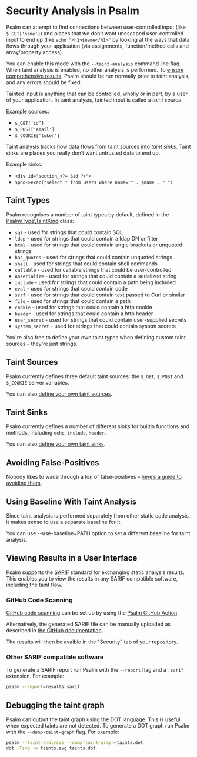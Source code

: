 # Security Analysis in Psalm

Psalm can attempt to find connections between user-controlled input (like `$_GET['name']`) and places that we don’t want unescaped user-controlled input to end up (like `echo "<h1>$name</h1>"` by looking at the ways that data flows through your application (via assignments, function/method calls and array/property access).

You can enable this mode with the `--taint-analysis` command line flag. When taint analysis is enabled, no other analysis is performed.  To [ensure comprehensive results](https://github.com/vimeo/psalm/issues/6156), Psalm should be run normally prior to taint analysis, and any errors should be fixed.

Tainted input is anything that can be controlled, wholly or in part, by a user of your application. In taint analysis, tainted input is called a _taint source_.

Example sources:

 - `$_GET[‘id’]`
 - `$_POST['email']`
 - `$_COOKIE['token']`

 Taint analysis tracks how data flows from taint sources into _taint sinks_. Taint sinks are places you really don’t want untrusted data to end up.

Example sinks:

 - `<div id="section_<?= $id ?>">`
 - `$pdo->exec("select * from users where name='" . $name . "'")`

## Taint Types

Psalm recognises a number of taint types by default, defined in the [Psalm\Type\TaintKind](https://github.com/vimeo/psalm/blob/master/src/Psalm/Type/TaintKind.php) class:

- `sql` - used for strings that could contain SQL
- `ldap` - used for strings that could contain a ldap DN or filter
- `html` - used for strings that could contain angle brackets or unquoted strings
- `has_quotes` - used for strings that could contain unquoted strings
- `shell` - used for strings that could contain shell commands
- `callable` - used for callable strings that could be user-controlled
- `unserialize` - used for strings that could contain a serialized string
- `include` - used for strings that could contain a path being included
- `eval` - used for strings that could contain code
- `ssrf` - used for strings that could contain text passed to Curl or similar
- `file` - used for strings that could contain a path
- `cookie` - used for strings that could contain a http cookie
- `header` - used for strings that could contain a http header
- `user_secret` - used for strings that could contain user-supplied secrets
- `system_secret` - used for strings that could contain system secrets

You're also free to define your own taint types when defining custom taint sources – they're just strings.

## Taint Sources

Psalm currently defines three default taint sources: the `$_GET`, `$_POST` and `$_COOKIE` server variables.

You can also [define your own taint sources](custom_taint_sources.md).

## Taint Sinks

Psalm currently defines a number of different sinks for builtin functions and methods, including `echo`, `include`, `header`.

You can also [define your own taint sinks](custom_taint_sinks.md).

## Avoiding False-Positives

Nobody likes to wade through a ton of false-positives – [here’s a guide to avoiding them](avoiding_false_positives.md).

## Using Baseline With Taint Analysis

Since taint analysis is performed separately from other static code analysis, it makes sense to use a separate baseline for it.

You can use --use-baseline=PATH option to set a different baseline for taint analysis.

## Viewing Results in a User Interface

Psalm supports the [SARIF](http://docs.oasis-open.org/sarif/sarif/v2.0/csprd01/sarif-v2.0-csprd01.html) standard for exchanging static analysis results. This enables you to view the results in any SARIF compatible software, including the taint flow.

### GitHub Code Scanning

[GitHub code scanning](https://docs.github.com/en/free-pro-team@latest/github/finding-security-vulnerabilities-and-errors-in-your-code/about-code-scanning) can be set up by using the [Psalm GitHub Action](https://github.com/marketplace/actions/psalm-static-analysis-for-php).

Alternatively, the generated SARIF file can be manually uploaded as described in [the GitHub documentation](https://docs.github.com/en/free-pro-team@latest/github/finding-security-vulnerabilities-and-errors-in-your-code/uploading-a-sarif-file-to-github).

The results will then be avaible in the "Security" tab of your repository.

### Other SARIF compatible software

To generate a SARIF report run Psalm with the `--report` flag and a `.sarif` extension. For example:

```bash
psalm --report=results.sarif
```

## Debugging the taint graph

Psalm can output the taint graph using the DOT language. This is useful when expected taints are not detected. To generate a DOT graph run Psalm with the `--dump-taint-graph` flag. For example:

```bash
psalm --taint-analysis --dump-taint-graph=taints.dot
dot -Tsvg -o taints.svg taints.dot
```
